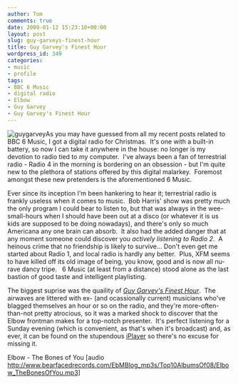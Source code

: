 ```yaml
---
author: Tom
comments: true
date: 2009-01-12 15:23:10+00:00
layout: post
slug: guy-garveys-finest-hour
title: Guy Garvey's Finest Hour
wordpress_id: 349
categories:
- music
- profile
tags:
- BBC 6 Music
- digital radio
- Elbow
- Guy Garvey
- Guy Garvey's Finest Hour
---
```


![guygarvey](http://eatenbymonsters.files.wordpress.com/2009/01/guygarvey.jpg)As you may have guessed from all my recent posts related to BBC 6 Music, I got a digital radio for Christmas.  It's one with a built-in battery, so now I can take it anywhere in the house: no longer is my devotion to radio tied to my computer.  I've always been a fan of terrestrial radio - Radio 4 in the morning is bordering on an obsession - but I'm quite new to the plethora of stations offered by this digital malarkey.  Foremost amongst these new pretenders is the aforementioned 6 Music.

Ever since its inception I'm been hankering to hear it; terrestrial radio is frankly useless when it comes to music.  Bob Harris' show was pretty much the only program I could bear to listen to, but that was always in the wee-small-hours when I should have been out at a disco (or whatever it is us kids are supposed to be doing nowadays), and there's only so much Americana any one brain can absorb.  It also had the added danger that at any moment someone could discover you _actively listening to Radio 2_.  A heinous crime that no friendship is likely to survive... Don't even get me started about Radio 1, and local radio is hardly any better.  Plus, XFM seems to have killed off its old image of being, you know, good and is now all nu-rave dancy tripe.   6 Music (at least from a distance) stood alone as the last bastion of good taste and intelligent playlisting.

The biggest suprise was the quaility of [_Guy Garvey's Finest Hour_](http://www.bbc.co.uk/6music/shows/garvey/).  The airwaves are littered with ex- (and ocassionally current) musicians who've blagged themselves an hour or so on the radio, and they're more-often-than-not pretty atrocious, so it was a marked shock to discover that the Elbow frontman makes for a top-notch presenter.  It's perfect listening for a Sunday evening (which is convenient, as that's when it's broadcast) and, as ever, it can be found on the stupendous [iPlayer](http://www.bbc.co.uk/iplayer/episode/b00gmkq7/Guy_Garveys_Finest_Hour_11_01_2009/) so there's no excuse for missing it.

Elbow - The Bones of You [audio http://www.bearfacedrecords.com/EbMBlog_mp3s/Top10AlbumsOf08/Elbow_TheBonesOfYou.mp3]
